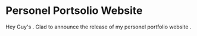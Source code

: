 # Personel Portsolio Website

Hey Guy's . Glad to announce the release of my personel portfolio website . 
